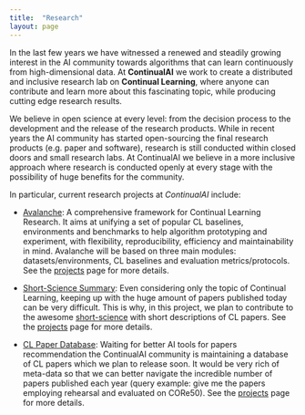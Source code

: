 ```yaml
---
title:  "Research"
layout: page
---
```


In the last few years we have witnessed a renewed and steadily growing interest in the AI community towards algorithms that can learn continuously from high-dimensional data. At **ContinualAI** we work to create a distributed and inclusive research lab on **Continual Learning**, where anyone can contribute and learn more about this fascinating topic, while producing cutting edge research results.

We believe in open science at every level: from the decision process to the development and the release of the research products.
While in recent years the AI community has started open-sourcing the final research products (e.g. paper and software), research is still conducted within closed doors and small research labs. At ContinualAI we believe in a more inclusive approach where research is conducted openly at every stage with the possibility of huge benefits for the community.

In particular, current research projects at *ContinualAI* include:

- [Avalanche](): A comprehensive framework for Continual Learning Research. It aims at unifying a set of popular CL baselines, environments and benchmarks to help algorithm prototyping and experiment, with flexibility, reproducibility, efficiency and maintainability in mind. Avalanche will be based on three main modules: datasets/environments, CL baselines and evaluation metrics/protocols. See the [projects](www.continualai.org/projects) page for more details.

- [Short-Science Summary](): Even considering only the topic of Continual Learning, keeping up with the huge amount of papers published today can be very difficult. This is why, in this project, we plan to contribute to the awesome [short-science](https://www.shortscience.org/) with short descriptions of CL papers. See the [projects](www.continualai.org/projects) page for more details.

- [CL Paper Database](): Waiting for better AI tools for papers recommendation the ContinualAI community is maintaining a database of CL papers which we plan to release soon. It would be very rich of meta-data so that we can better navigate the incredible number of papers published each year (query example: give me the papers employing rehearsal and evaluated on CORe50). See the [projects](www.continualai.org/projects) page for more details.